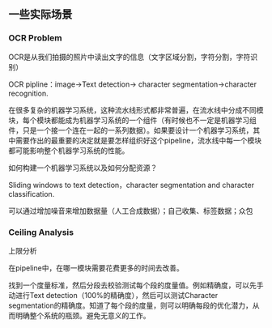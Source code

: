 ## 一些实际场景

### OCR Problem

OCR是从我们拍摄的照片中读出文字的信息（文字区域分割，字符分割，字符识别）

OCR pipline：image->Text detection-> character segmentation->character recognition.

在很多复杂的机器学习系统，这种流水线形式都非常普遍，在流水线中分成不同模块，每个模块都能成为机器学习系统的一个组件（有时候也不一定是机器学习组件，只是一个接一个连在一起的一系列数据）。如果要设计一个机器学习系统，其中需要作出的最重要的决定就是要怎样组织好这个pipeline，流水线中每一个模块都可能影响整个机器学习系统的性能。

如何构建一个机器学习系统以及如何分配资源？

Sliding windows to text detection，character segmentation and character classification.

可以通过增加噪音来增加数据量（人工合成数据）；自己收集、标签数据；众包

### Ceiling Analysis

上限分析

在pipeline中，在哪一模块需要花费更多的时间去改善。

找到一个度量标准，然后分段去校验测试每个段的度量值。例如精确度，可以先手动进行Text detection（100%的精确度），然后可以测试Character segmentation的精确度。知道了每个段的度量，则可以明确每段的优化潜力，从而明确整个系统的瓶颈。避免无意义的工作。